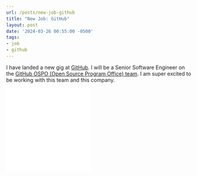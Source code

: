 ```yaml
---
url: /posts/new-job-github
title: "New Job: GitHub"
layout: post
date: '2024-03-26 00:55:00 -0500'
tags:
- job
- github
---
```


I have landed a new gig at [GitHub](https://github.com).  I will be a Senior Software Engineer on the [GitHub OSPO (Open Source Program Office) team](https://github.blog/2023-03-13-an-open-source-project-to-empower-ospos-everywhere/).  I am super excited to be working with this team and this company.

![GitHub Logo](/img/github-logo-light.png)
